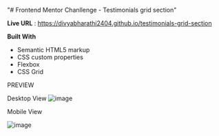 "# Frontend Mentor Chanllenge - Testimonials grid section" 

**Live URL** : https://divyabharathi2404.github.io/testimonials-grid-section

**Built With**
- Semantic HTML5 markup
- CSS custom properties
- Flexbox
- CSS Grid
  
PREVIEW

Desktop View
![image](https://github.com/divyabharathi2404/testimonials-grid-section/assets/51452449/d4ba5318-27c8-4796-9dd3-555d658d0ee9)

Mobile View

![image](https://github.com/divyabharathi2404/testimonials-grid-section/assets/51452449/1e2ae6ae-a42f-4b43-af74-84831f8e3fd0)
